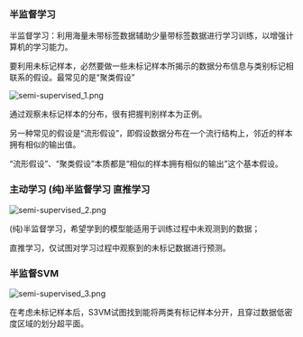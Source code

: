 ### 半监督学习
半监督学习：利用海量未带标签数据辅助少量带标签数据进行学习训练，以增强计算机的学习能力。

要利用未标记样本，必然要做一些未标记样本所揭示的数据分布信息与类别标记相联系的假设。最常见的是“聚类假设”

![semi-supervised_1.png](https://i.imgur.com/OSVYcji.png)

通过观察未标记样本的分布，很有把握判别样本为正例。

另一种常见的假设是“流形假设”，即假设数据分布在一个流行结构上，邻近的样本拥有相似的输出值。

“流形假设”、“聚类假设”本质都是“相似的样本拥有相似的输出”这个基本假设。

### 主动学习 (纯)半监督学习 直推学习
![semi-supervised_2.png](https://i.imgur.com/IL2gI2W.png)

(纯)半监督学习，希望学到的模型能适用于训练过程中未观测到的数据；

直推学习，仅试图对学习过程中观察到的未标记数据进行预测。


### 半监督SVM
![semi-supervised_3.png](https://i.imgur.com/P2k4tFZ.png)

在考虑未标记样本后，S3VM试图找到能将两类有标记样本分开，且穿过数据低密度区域的划分超平面。